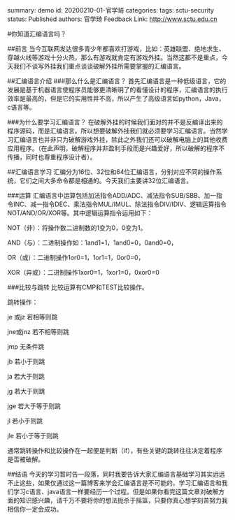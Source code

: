 summary: demo
id: 20200210-01-官学琦
categories: 
tags: sctu-security
status: Published 
authors: 官学琦
Feedback Link: http://www.sctu.edu.cn

#你知道汇编语言吗？

##前言
当今互联网发达很多青少年都喜欢打游戏，比如：英雄联盟、绝地求生、穿越火线等游戏十分火热，那么有游戏就肯定有游戏外挂。当然这都不是重点，今天我们不谈写外挂我们重点谈谈破解外挂所需要掌握的汇编语言。

##汇编语言介绍
###那么什么是汇编语言？
首先汇编语言是一种低级语言，它的发展是基于机器语言使程序员能够更清晰明了的看懂设计的程序，汇编语言的执行效率是最高的，但是它的实用性并不高，所以产生了高级语言如python，Java，c语言等。

###为什么要学习汇编语言？
在破解外挂的时候我们面对的并不是反编译出来的程序源码，而是汇编语言。所以想要破解外挂我们就必须要学习汇编语言。当然学习汇编语言也并非只为破解游戏外挂，除此之外我们还可以破解电脑上的其他收费应用程序。（在此声明，破解程序并非盈利手段而是兴趣爱好，所以破解的程序不传播，同时也尊重程序设计者）。

##汇编语言学习
汇编分为16位、32位和64位汇编语言，分别对应不同的操作系统，它们之间大多命令都是相通的。今天我们主要讲32位汇编语言。

###运算
汇编语言中运算包括加法指令ADD/ADC、减法指令SUB/SBB、加一指令INC、减一指令DEC、乘法指令MUL/IMUL、除法指令DIV/IDIV、逻辑运算指令NOT/AND/OR/XOR等。其中逻辑运算指令运用如下：

NOT（非）：将操作数二进制数的1变为0，0变为1。

AND（与）：二进制操作如：1and1=1，1and0=0，0and0=0，

OR（或）：二进制操作1or0=1，1or1=1，0or0=0，

XOR（异或）：二进制操作1xor0=1，1xor1=0，0xor0=0

###比较与跳转
比较运算有CMP和TEST比较操作。

跳转操作：

je 或jz 若相等则跳

jne或jnz 若不相等则跳

jmp 无条件跳

jb 若小于则跳

ja 若大于则跳

jg 若大于则跳

jge 若大于等于则跳

jl 若小于则跳

jle 若小于等于则跳

通常跳转操作和比较操作在一起便是判断（if），有些关键的跳转往往决定着程序是否被破解。

##结语
今天的学习暂时告一段落，同时我要告诉大家汇编语言基础学习其实远远不止这些，如果仅通过这一篇博客来学会汇编语言是不可能的，学习汇编语言和我们学习c语言、java语言一样要经历一个过程。但是如果你看完这篇文章对破解方面的知识感兴趣，请千万不要将你的想法扼杀于摇篮，只要你真心想学刻苦努力我相信你一定会成功。
